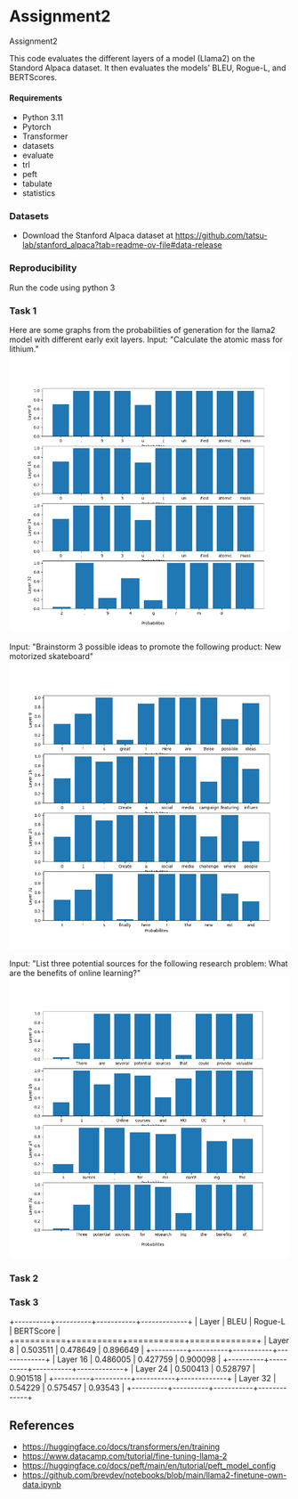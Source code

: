 # Assignment2
Assignment2

This code evaluates the different layers of a model (Llama2) on the Standord Alpaca dataset. It then evaluates the models' BLEU, Rogue-L, and BERTScores.

#### Requirements
- Python 	3.11
- Pytorch 	 
- Transformer 	
- datasets
- evaluate
- trl
- peft
- tabulate
- statistics

### Datasets
- Download the Stanford Alpaca dataset at https://github.com/tatsu-lab/stanford_alpaca?tab=readme-ov-file#data-release

### Reproducibility
Run the code using python 3

### Task 1
Here are some graphs from the probabilities of generation for the llama2 model with different early exit layers.
Input: "Calculate the atomic mass for lithium."
![Assignment2](figure1.png)

Input: "Brainstorm 3 possible ideas to promote the following product: New motorized skateboard"
![Assignment2](figure2.png)

Input: "List three potential sources for the following research problem: What are the benefits of online learning?"
![Assignment2](figure3.png)
### Task 2

### Task 3
+----------+----------+-----------+-------------+
| Layer    |     BLEU |   Rogue-L |   BERTScore |
+==========+==========+===========+=============+
| Layer 8  | 0.503511 |  0.478649 |    0.896649 |
+----------+----------+-----------+-------------+
| Layer 16 | 0.486005 |  0.427759 |    0.900098 |
+----------+----------+-----------+-------------+
| Layer 24 | 0.500413 |  0.528797 |    0.901518 |
+----------+----------+-----------+-------------+
| Layer 32 | 0.54229  |  0.575457 |    0.93543  |
+----------+----------+-----------+-------------+


## References  
- https://huggingface.co/docs/transformers/en/training
- https://www.datacamp.com/tutorial/fine-tuning-llama-2
- https://huggingface.co/docs/peft/main/en/tutorial/peft_model_config
- https://github.com/brevdev/notebooks/blob/main/llama2-finetune-own-data.ipynb
